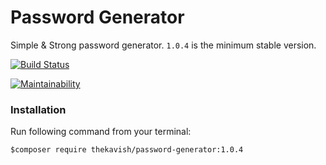 # Password Generator
Simple & Strong password generator. `1.0.4` is the minimum stable version.

[![Build Status](https://travis-ci.org/thekavish/password-generator.svg?branch=master)](https://travis-ci.org/thekavish/password-generator)

[![Maintainability](https://api.codeclimate.com/v1/badges/82899c3eae0d29d21adc/maintainability)](https://codeclimate.com/github/thekavish/password-generator/maintainability)

### Installation

Run following command from your terminal:

`$composer require thekavish/password-generator:1.0.4`
